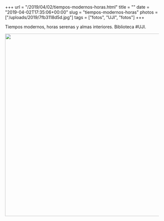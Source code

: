 +++
url = "/2019/04/02/tiempos-modernos-horas.html"
title = ""
date = "2019-04-02T17:35:06+00:00"
slug = "tiempos-modernos-horas"
photos = ["/uploads/2019/7fb3118d5d.jpg"]
tags = ["fotos", "UJI", "fotos"]
+++

Tiempos modernos, horas serenas y almas interiores. Biblioteca #UJI.

<img src="/uploads/2019/7fb3118d5d.jpg" width="600" height="600" alt="" />
